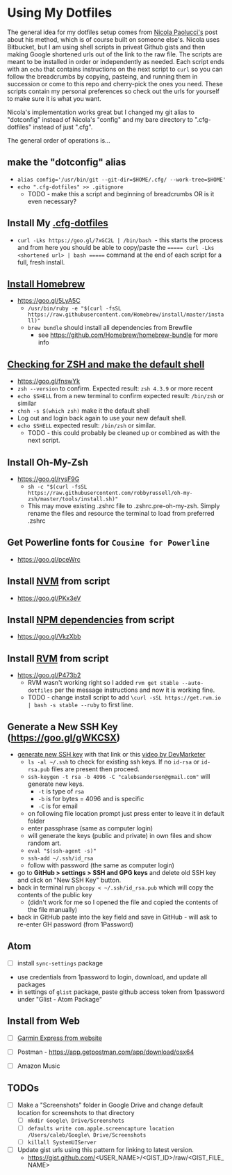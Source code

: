 # Using My Dotfiles

The general idea for my dotfiles setup comes from [Nicola Paolucci's](https://developer.atlassian.com/blog/2016/02/best-way-to-store-dotfiles-git-bare-repo/) post about his method, which is of course built on someone else's. Nicola uses Bitbucket, but I am using shell scripts in priveat Github gists and then making Google shortened urls out of the link to the raw file. The scripts are meant to be installed in order or independently as needed. Each script ends with an `echo` that contains instructions on the next script to `curl` so you can follow the breadcrumbs by copying, pasteing, and running them in succession or come to this repo and cherry-pick the ones you need. These scripts contain my personal preferences so check out the urls for yourself to make sure it is what you want.

Nicola's implementation works great but I changed my git alias to "dotconfig" instead of Nicola's "config" and my bare directory to ".cfg-dotfiles" instead of just ".cfg".

The general order of operations is...  

## make the "dotconfig" alias
- `alias config='/usr/bin/git --git-dir=$HOME/.cfg/ --work-tree=$HOME'`
- `echo ".cfg-dotfiles" >> .gitignore`  
  - TODO - make this a script and beginning of breadcrumbs OR is it even necessary?


## Install My [.cfg-dotfiles](https://github.com/cfsanderson/cfg-dotfiles)
- `curl -Lks https://goo.gl/7xGC2L | /bin/bash`
  - this starts the process and from here you should be able to copy/paste the `===== curl -Lks <shortened url> | bash =====` command at the end of each script for a full, fresh install.


## [Install Homebrew](https://brew.sh/)
- https://goo.gl/5LyA5C
  - `/usr/bin/ruby -e "$(curl -fsSL https://raw.githubusercontent.com/Homebrew/install/master/install)"`
  - `brew bundle` should install all dependencies from Brewfile
    - see https://github.com/Homebrew/homebrew-bundle for more info  


## [Checking for ZSH and make the default shell](https://github.com/robbyrussell/oh-my-zsh/wiki/Installing-ZSH)
- https://goo.gl/fnswYk
- `zsh --version` to confirm. Expected result: `zsh 4.3.9` or more recent
- `echo $SHELL` from a new terminal to confirm expected result: `/bin/zsh` or similar
- `chsh -s $(which zsh)` make it the default shell
- Log out and login back again to use your new default shell.
- `echo $SHELL` expected result: `/bin/zsh` or similar.  
  - TODO - this could probably be cleaned up or combined as with the next script.

## Install Oh-My-Zsh
- https://goo.gl/rysF9G
  - `sh -c "$(curl -fsSL https://raw.githubusercontent.com/robbyrussell/oh-my-zsh/master/tools/install.sh)"`
  - This may move existing .zshrc file to .zshrc.pre-oh-my-zsh. Simply rename the files and resource the terminal to load from preferred .zshrc  


## Get Powerline fonts for `Cousine for Powerline`

- https://goo.gl/pceWrc  


## Install [NVM](https://gist.github.com/cfsanderson/32bc37416c1373c5314d9ea98146fa7c) from script  
- https://goo.gl/PKx3eV  


## Install [NPM dependencies](https://gist.github.com/cfsanderson/087f5fd991a7b8edff0bcc5e451e2fef) from script  
- https://goo.gl/VkzXbb  


## Install [RVM](https://gist.github.com/cfsanderson/b4aad70c323058c309d2da5b0e2ffb70) from script  
- https://goo.gl/P473b2
  - RVM wasn't working right so I added `rvm get stable --auto-dotfiles` per the message instructions and now it is working fine.
  - TODO - change install script to add `\curl -sSL https://get.rvm.io | bash -s stable --ruby` to first line.


## Generate a New SSH Key (https://goo.gl/gWKCSX)
  - [generate new SSH key](https://help.github.com/articles/generating-a-new-ssh-key-and-adding-it-to-the-ssh-agent/) with that link or this [video by DevMarketer](https://www.youtube.com/watch?v=H5qNpRGB7Qw)
    - `ls -al ~/.ssh` to check for existing ssh keys. If no `id-rsa` or `id-rsa.pub` files are present then proceed.
    - `ssh-keygen -t rsa -b 4096 -C "calebsanderson@gmail.com"` will generate new keys.
      - `-t` is type of `rsa`
      - `-b` is for bytes = 4096 and is specific
      - `-C` is for email
    - on following file location prompt just press enter to leave it in default folder
    - enter passphrase (same as computer login)
    - will generate the keys (public and private) in own files and show random art.
    - `eval "$(ssh-agent -s)"`
    - `ssh-add ~/.ssh/id_rsa`
    - follow with password (the same as computer login)
  - go to **GitHub > settings > SSH and GPG keys** and delete old SSH key and click on "New SSH Key" button.
  - back in terminal run `pbcopy < ~/.ssh/id_rsa.pub` which will copy the contents of the public key
    - (didn't work for me so I opened the file and copied the contents of the file manually)
  - back in GitHub paste into the key field and save in GitHub - will ask to re-enter GH password (from 1Password)  



## Atom
- [ ] install `sync-settings` package
- use credentials from 1password to login, download, and update all packages
- in settings of `glist` package, paste github access token from 1password under "Glist - Atom Package"  


## Install from Web
- [ ] [Garmin Express from website](https://connect.garmin.com/en-US/start/forerunner/express)
- [ ] Postman -  https://app.getpostman.com/app/download/osx64
- [ ] Amazon Music


## TODOs
- [ ] Make a "Screenshots" folder in Google Drive and change default location for screenshots to that directory
  - [ ] `mkdir Google\ Drive/Screenshots`
  - [ ] `defaults write com.apple.screencapture location /Users/caleb/Google\ Drive/Screenshots`
  - [ ] `killall SystemUIServer`
- [ ] Update gist urls using this pattern for linking to latest version.
  - https://gist.github.com/<USER_NAME>/<GIST_ID>/raw/<GIST_FILE_NAME>
